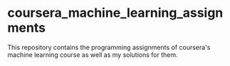 # coursera_machine_learning_assignments
This repository contains the programming assignments of coursera's machine learning course as well as my solutions for them.
